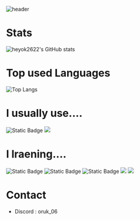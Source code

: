![header](https://capsule-render.vercel.app/api?type=wave&color=gradient&height=400&section=header&text=Park%20JaeHyeok&fontSize=90)

# Stats
![heyok2622's GitHub stats](https://github-readme-stats.vercel.app/api?username=heyok2622&count_private=true&show_icons=true&theme=darcula)

# Top used Languages
![Top Langs](https://github-readme-stats.vercel.app/api/top-langs/?username=heyok2622)

# I usually use....
<img alt="Static Badge" src="https://img.shields.io/badge/Java-white?style=flat&logo=openjdk&logoColor=000000&color=%23FF6433">
<img src="https://img.shields.io/badge/Python-3766AB?style=flat&logo=Python&logoColor=FFE400"/></a> 

# I lraening....
<img alt="Static Badge" src="https://img.shields.io/badge/VB.NET-passing?style=flat&logo=dotnet&logoColor=FFFFFF&color=%238A2BE2">
<img alt="Static Badge" src="https://img.shields.io/badge/HTML5-passing?style=flat&logo=html5&logoColor=FFFFFF&color=%23E34F26">
<img alt="Static Badge" src="https://img.shields.io/badge/C-passing?style=flat&logo=c&logoColor=FFFFFF&color=%2300599C">
<img src="https://img.shields.io/badge/CSS-000000?style=flat&logo=css3&logoColor=4A8AC5"/></a>
<img src="https://img.shields.io/badge/JavaScript-FFFF00?style=flat&logo=JavaScript&logoColor=white"/></a> 

# Contact
- Discord : oruk_06
